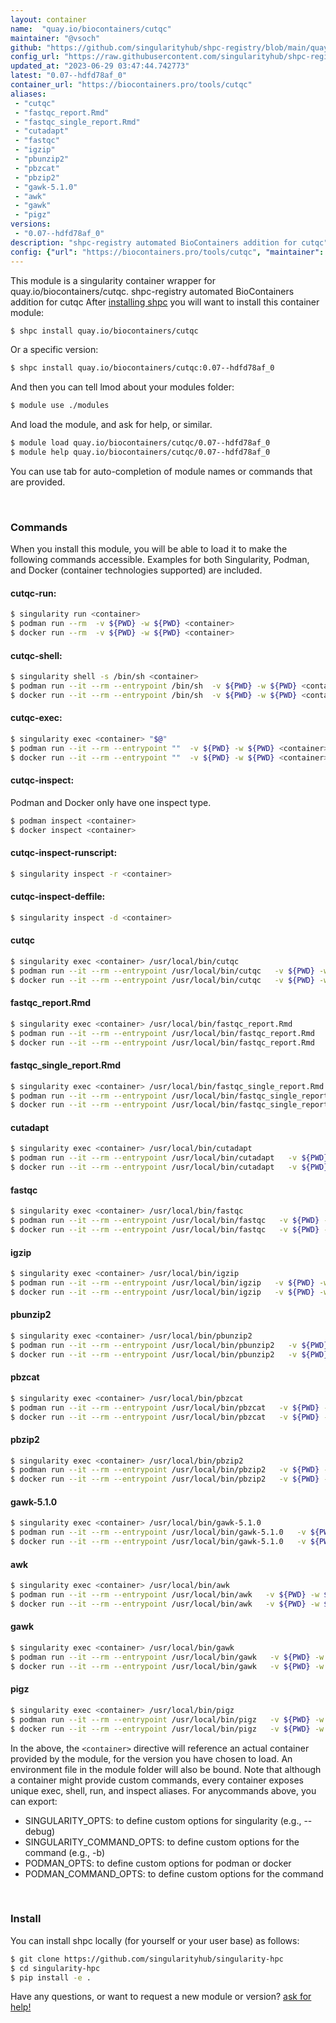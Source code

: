 ```yaml
---
layout: container
name:  "quay.io/biocontainers/cutqc"
maintainer: "@vsoch"
github: "https://github.com/singularityhub/shpc-registry/blob/main/quay.io/biocontainers/cutqc/container.yaml"
config_url: "https://raw.githubusercontent.com/singularityhub/shpc-registry/main/quay.io/biocontainers/cutqc/container.yaml"
updated_at: "2023-06-29 03:47:44.742773"
latest: "0.07--hdfd78af_0"
container_url: "https://biocontainers.pro/tools/cutqc"
aliases:
 - "cutqc"
 - "fastqc_report.Rmd"
 - "fastqc_single_report.Rmd"
 - "cutadapt"
 - "fastqc"
 - "igzip"
 - "pbunzip2"
 - "pbzcat"
 - "pbzip2"
 - "gawk-5.1.0"
 - "awk"
 - "gawk"
 - "pigz"
versions:
 - "0.07--hdfd78af_0"
description: "shpc-registry automated BioContainers addition for cutqc"
config: {"url": "https://biocontainers.pro/tools/cutqc", "maintainer": "@vsoch", "description": "shpc-registry automated BioContainers addition for cutqc", "latest": {"0.07--hdfd78af_0": "sha256:164a0dcee4bfba8cfa346948f7492139310765baa5d44a219fa864d14f893629"}, "tags": {"0.07--hdfd78af_0": "sha256:164a0dcee4bfba8cfa346948f7492139310765baa5d44a219fa864d14f893629"}, "docker": "quay.io/biocontainers/cutqc", "aliases": {"cutqc": "/usr/local/bin/cutqc", "fastqc_report.Rmd": "/usr/local/bin/fastqc_report.Rmd", "fastqc_single_report.Rmd": "/usr/local/bin/fastqc_single_report.Rmd", "cutadapt": "/usr/local/bin/cutadapt", "fastqc": "/usr/local/bin/fastqc", "igzip": "/usr/local/bin/igzip", "pbunzip2": "/usr/local/bin/pbunzip2", "pbzcat": "/usr/local/bin/pbzcat", "pbzip2": "/usr/local/bin/pbzip2", "gawk-5.1.0": "/usr/local/bin/gawk-5.1.0", "awk": "/usr/local/bin/awk", "gawk": "/usr/local/bin/gawk", "pigz": "/usr/local/bin/pigz"}}
---
```


This module is a singularity container wrapper for quay.io/biocontainers/cutqc.
shpc-registry automated BioContainers addition for cutqc
After [installing shpc](#install) you will want to install this container module:


```bash
$ shpc install quay.io/biocontainers/cutqc
```

Or a specific version:

```bash
$ shpc install quay.io/biocontainers/cutqc:0.07--hdfd78af_0
```

And then you can tell lmod about your modules folder:

```bash
$ module use ./modules
```

And load the module, and ask for help, or similar.

```bash
$ module load quay.io/biocontainers/cutqc/0.07--hdfd78af_0
$ module help quay.io/biocontainers/cutqc/0.07--hdfd78af_0
```

You can use tab for auto-completion of module names or commands that are provided.

<br>

### Commands

When you install this module, you will be able to load it to make the following commands accessible.
Examples for both Singularity, Podman, and Docker (container technologies supported) are included.

#### cutqc-run:

```bash
$ singularity run <container>
$ podman run --rm  -v ${PWD} -w ${PWD} <container>
$ docker run --rm  -v ${PWD} -w ${PWD} <container>
```

#### cutqc-shell:

```bash
$ singularity shell -s /bin/sh <container>
$ podman run --it --rm --entrypoint /bin/sh  -v ${PWD} -w ${PWD} <container>
$ docker run --it --rm --entrypoint /bin/sh  -v ${PWD} -w ${PWD} <container>
```

#### cutqc-exec:

```bash
$ singularity exec <container> "$@"
$ podman run --it --rm --entrypoint ""  -v ${PWD} -w ${PWD} <container> "$@"
$ docker run --it --rm --entrypoint ""  -v ${PWD} -w ${PWD} <container> "$@"
```

#### cutqc-inspect:

Podman and Docker only have one inspect type.

```bash
$ podman inspect <container>
$ docker inspect <container>
```

#### cutqc-inspect-runscript:

```bash
$ singularity inspect -r <container>
```

#### cutqc-inspect-deffile:

```bash
$ singularity inspect -d <container>
```


#### cutqc

```bash
$ singularity exec <container> /usr/local/bin/cutqc
$ podman run --it --rm --entrypoint /usr/local/bin/cutqc   -v ${PWD} -w ${PWD} <container> -c " $@"
$ docker run --it --rm --entrypoint /usr/local/bin/cutqc   -v ${PWD} -w ${PWD} <container> -c " $@"
```


#### fastqc_report.Rmd

```bash
$ singularity exec <container> /usr/local/bin/fastqc_report.Rmd
$ podman run --it --rm --entrypoint /usr/local/bin/fastqc_report.Rmd   -v ${PWD} -w ${PWD} <container> -c " $@"
$ docker run --it --rm --entrypoint /usr/local/bin/fastqc_report.Rmd   -v ${PWD} -w ${PWD} <container> -c " $@"
```


#### fastqc_single_report.Rmd

```bash
$ singularity exec <container> /usr/local/bin/fastqc_single_report.Rmd
$ podman run --it --rm --entrypoint /usr/local/bin/fastqc_single_report.Rmd   -v ${PWD} -w ${PWD} <container> -c " $@"
$ docker run --it --rm --entrypoint /usr/local/bin/fastqc_single_report.Rmd   -v ${PWD} -w ${PWD} <container> -c " $@"
```


#### cutadapt

```bash
$ singularity exec <container> /usr/local/bin/cutadapt
$ podman run --it --rm --entrypoint /usr/local/bin/cutadapt   -v ${PWD} -w ${PWD} <container> -c " $@"
$ docker run --it --rm --entrypoint /usr/local/bin/cutadapt   -v ${PWD} -w ${PWD} <container> -c " $@"
```


#### fastqc

```bash
$ singularity exec <container> /usr/local/bin/fastqc
$ podman run --it --rm --entrypoint /usr/local/bin/fastqc   -v ${PWD} -w ${PWD} <container> -c " $@"
$ docker run --it --rm --entrypoint /usr/local/bin/fastqc   -v ${PWD} -w ${PWD} <container> -c " $@"
```


#### igzip

```bash
$ singularity exec <container> /usr/local/bin/igzip
$ podman run --it --rm --entrypoint /usr/local/bin/igzip   -v ${PWD} -w ${PWD} <container> -c " $@"
$ docker run --it --rm --entrypoint /usr/local/bin/igzip   -v ${PWD} -w ${PWD} <container> -c " $@"
```


#### pbunzip2

```bash
$ singularity exec <container> /usr/local/bin/pbunzip2
$ podman run --it --rm --entrypoint /usr/local/bin/pbunzip2   -v ${PWD} -w ${PWD} <container> -c " $@"
$ docker run --it --rm --entrypoint /usr/local/bin/pbunzip2   -v ${PWD} -w ${PWD} <container> -c " $@"
```


#### pbzcat

```bash
$ singularity exec <container> /usr/local/bin/pbzcat
$ podman run --it --rm --entrypoint /usr/local/bin/pbzcat   -v ${PWD} -w ${PWD} <container> -c " $@"
$ docker run --it --rm --entrypoint /usr/local/bin/pbzcat   -v ${PWD} -w ${PWD} <container> -c " $@"
```


#### pbzip2

```bash
$ singularity exec <container> /usr/local/bin/pbzip2
$ podman run --it --rm --entrypoint /usr/local/bin/pbzip2   -v ${PWD} -w ${PWD} <container> -c " $@"
$ docker run --it --rm --entrypoint /usr/local/bin/pbzip2   -v ${PWD} -w ${PWD} <container> -c " $@"
```


#### gawk-5.1.0

```bash
$ singularity exec <container> /usr/local/bin/gawk-5.1.0
$ podman run --it --rm --entrypoint /usr/local/bin/gawk-5.1.0   -v ${PWD} -w ${PWD} <container> -c " $@"
$ docker run --it --rm --entrypoint /usr/local/bin/gawk-5.1.0   -v ${PWD} -w ${PWD} <container> -c " $@"
```


#### awk

```bash
$ singularity exec <container> /usr/local/bin/awk
$ podman run --it --rm --entrypoint /usr/local/bin/awk   -v ${PWD} -w ${PWD} <container> -c " $@"
$ docker run --it --rm --entrypoint /usr/local/bin/awk   -v ${PWD} -w ${PWD} <container> -c " $@"
```


#### gawk

```bash
$ singularity exec <container> /usr/local/bin/gawk
$ podman run --it --rm --entrypoint /usr/local/bin/gawk   -v ${PWD} -w ${PWD} <container> -c " $@"
$ docker run --it --rm --entrypoint /usr/local/bin/gawk   -v ${PWD} -w ${PWD} <container> -c " $@"
```


#### pigz

```bash
$ singularity exec <container> /usr/local/bin/pigz
$ podman run --it --rm --entrypoint /usr/local/bin/pigz   -v ${PWD} -w ${PWD} <container> -c " $@"
$ docker run --it --rm --entrypoint /usr/local/bin/pigz   -v ${PWD} -w ${PWD} <container> -c " $@"
```



In the above, the `<container>` directive will reference an actual container provided
by the module, for the version you have chosen to load. An environment file in the
module folder will also be bound. Note that although a container
might provide custom commands, every container exposes unique exec, shell, run, and
inspect aliases. For anycommands above, you can export:

 - SINGULARITY_OPTS: to define custom options for singularity (e.g., --debug)
 - SINGULARITY_COMMAND_OPTS: to define custom options for the command (e.g., -b)
 - PODMAN_OPTS: to define custom options for podman or docker
 - PODMAN_COMMAND_OPTS: to define custom options for the command

<br>

### Install

You can install shpc locally (for yourself or your user base) as follows:

```bash
$ git clone https://github.com/singularityhub/singularity-hpc
$ cd singularity-hpc
$ pip install -e .
```

Have any questions, or want to request a new module or version? [ask for help!](https://github.com/singularityhub/singularity-hpc/issues)
